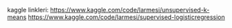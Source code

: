 kaggle linkleri:
https://www.kaggle.com/code/larmesi/unsupervised-k-means
https://www.kaggle.com/code/larmesi/supervised-logisticregression
